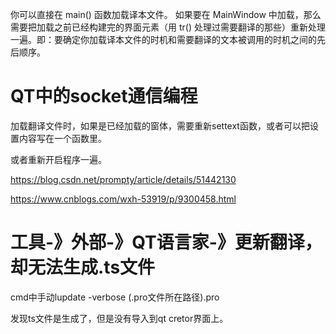  你可以直接在 main() 函数加载译本文件。
如果要在 MainWindow 中加载，那么需要把加载之前已经构建完的界面元素（用 tr() 处理过需要翻译的那些）重新处理一遍。即：要确定你加载译本文件的时机和需要翻译的文本被调用的时机之间的先后顺序。 



# QT中的socket通信编程

加载翻译文件时，如果是已经加载的窗体，需要重新settext函数，或者可以把设置内容写在一个函数里。

或者重新开启程序一遍。

 https://blog.csdn.net/prompty/article/details/51442130 

 https://www.cnblogs.com/wxh-53919/p/9300458.html 



#  工具-》外部-》QT语言家-》更新翻译，却无法生成.ts文件 

 cmd中手动lupdate -verbose (.pro文件所在路径).pro 

发现ts文件是生成了，但是没有导入到qt cretor界面上。